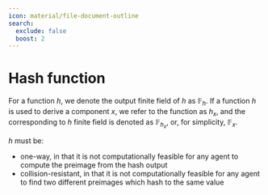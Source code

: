 ```yaml
---
icon: material/file-document-outline
search:
  exclude: false
  boost: 2
---
```


# Hash function

For a function $h$, we denote the output finite field of $h$ as $\mathbb{F}_h$. If a function $h$ is used to derive a component $x$, we refer to the function as $h_x$, and the corresponding to $h$ finite field is denoted as $\mathbb{F}_{h_x}$, or, for simplicity, $\mathbb{F}_x$.

$h$ must be:

- one-way, in that it is not computationally feasible for any agent to compute the preimage from the hash output
- collision-resistant, in that it is not computationally feasible for any agent to find two different preimages which hash to the same value